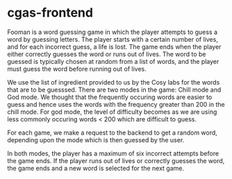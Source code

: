 # cgas-frontend

Fooman is a word guessing game in which the player attempts to guess a word by guessing letters. The player starts with a certain number of lives, and for each incorrect guess, a life is lost. The game ends when the player either correctly guesses the word or runs out of lives. The word to be guessed is typically chosen at random from a list of words, and the player must guess the word before running out of lives.

We use the list of ingredient provided to us by the Cosy labs for the words that are to be guesssed. There are two modes in the game: Chill mode and God mode. We thought that the frequently occuring words are easier to guess and hence uses the words with the frequency greater than 200 in the chill mode. For god mode, the level of difficulty becomes as we are using less commonly occuring words < 200 which are difficult to guess.

For each game, we make a request to the backend to get a random word, depending upon the mode which is then guessed by the user.

In both modes, the player has a maximum of six incorrect attempts before the game ends. If the player runs out of lives or correctly guesses the word, the game ends and a new word is selected for the next game.